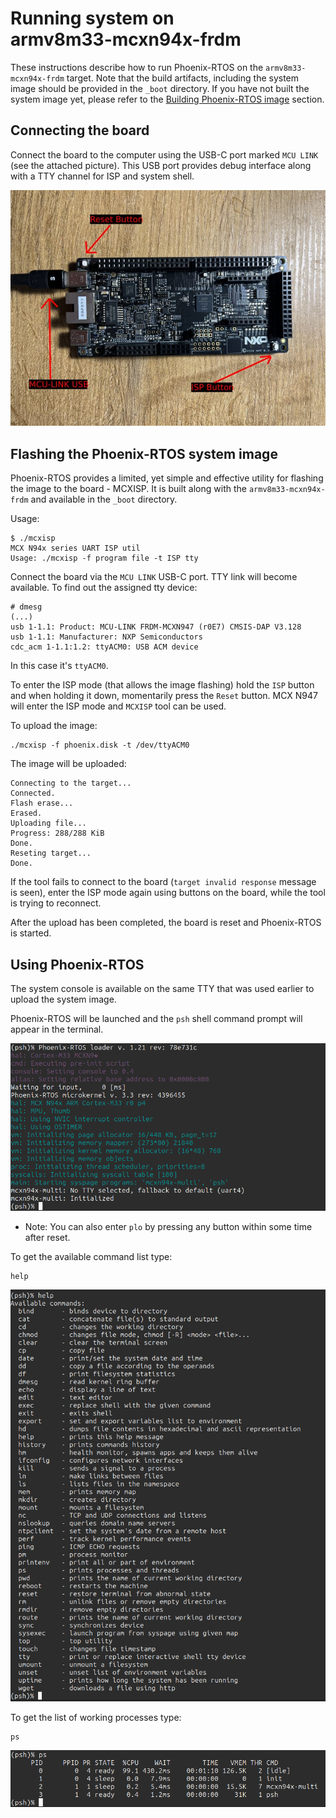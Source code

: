 # Running system on <nobr>armv8m33-mcxn94x-frdm</nobr>

These instructions describe how to run Phoenix-RTOS on the `armv8m33-mcxn94x-frdm` target. Note that the build
artifacts, including the system image should be provided in the `_boot` directory. If you have not built the system
image yet, please refer to the [Building Phoenix-RTOS image](../building/index.md) section.

## Connecting the board

Connect the board to the computer using the USB-C port marked `MCU LINK` (see the attached picture).
This USB port provides debug interface along with a TTY channel for ISP and system shell.

![Image](_images/mcxn947-evk.png)

## Flashing the Phoenix-RTOS system image

Phoenix-RTOS provides a limited, yet simple and effective utility for flashing the image to the board - MCXISP.
It is built along with the `armv8m33-mcxn94x-frdm` and available in the `_boot` directory.

Usage:

```console
$ ./mcxisp
MCX N94x series UART ISP util
Usage: ./mcxisp -f program file -t ISP tty
```

Connect the board via the `MCU LINK` USB-C port. TTY link will become available. To find out the assigned tty
device:

```console
# dmesg
(...)
usb 1-1.1: Product: MCU-LINK FRDM-MCXN947 (r0E7) CMSIS-DAP V3.128
usb 1-1.1: Manufacturer: NXP Semiconductors
cdc_acm 1-1.1:1.2: ttyACM0: USB ACM device
```

In this case it's `ttyACM0`.

To enter the ISP mode (that allows the image flashing) hold the `ISP` button and when holding it down,
momentarily press the `Reset` button. MCX N947 will enter the ISP mode and `MCXISP` tool can be used.

To upload the image:

```console
./mcxisp -f phoenix.disk -t /dev/ttyACM0
```

The image will be uploaded:

```console
Connecting to the target...
Connected.
Flash erase...
Erased.
Uploading file...
Progress: 288/288 KiB
Done.
Reseting target...
Done.
```

If the tool fails to connect to the board (`target invalid response` message is seen), enter the ISP
mode again using buttons on the board, while the tool is trying to reconnect.

After the upload has been completed, the board is reset and Phoenix-RTOS is started.

## Using Phoenix-RTOS

The system console is available on the same TTY that was used earlier to upload the system image.

Phoenix-RTOS will be launched and the `psh` shell command prompt will appear in the terminal.

![Image](_images/mcxn947-evk-start.png)

- Note: You can also enter `plo` by pressing any button within some time after reset.

To get the available command list type:

```console
help
```

![Image](_images/mcxn947-evk-help.png)

To get the list of working processes type:

```console
ps
```

![Image](_images/mcxn947-evk-ps.png)
